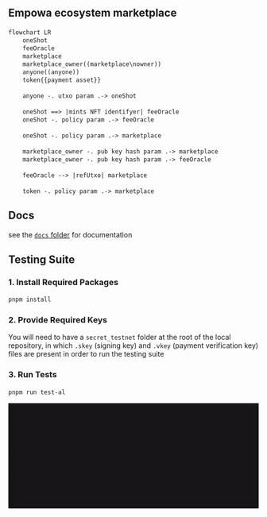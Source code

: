 ## Empowa ecosystem marketplace

```mermaid
flowchart LR
    oneShot
    feeOracle
    marketplace
    marketplace_owner((marketplace\nowner))
    anyone((anyone))
    token{{payment asset}}

    anyone -. utxo param .-> oneShot

    oneShot ==> |mints NFT identifyer| feeOracle
    oneShot -. policy param .-> feeOracle

    oneShot -. policy param .-> marketplace
    
    marketplace_owner -. pub key hash param .-> marketplace
    marketplace_owner -. pub key hash param .-> feeOracle

    feeOracle --> |refUtxo| marketplace
    
    token -. policy param .-> marketplace
```

## Docs

see the [`docs` folder](./docs/) for documentation

## Testing Suite

### 1. Install Required Packages

```bash
pnpm install
```

### 2. Provide Required Keys

You will need to have a `secret_testnet` folder at the root of the local repository, in which `.skey` (signing key) and `.vkey` (payment verification key) files are present in order to run the testing suite

### 3. Run Tests

```bash
pnpm run test-al
```

![empowa-marketplace-unit-tests.gif](test/assets/images/empowa-marketplace-unit-tests.gif)
